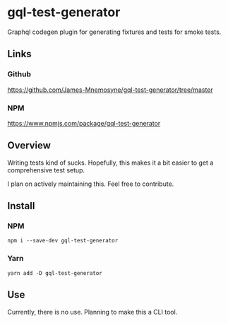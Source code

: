 # gql-test-generator

Graphql codegen plugin for generating fixtures and tests for smoke tests.

## Links

### Github

https://github.com/James-Mnemosyne/gql-test-generator/tree/master

### NPM

https://www.npmjs.com/package/gql-test-generator

## Overview

Writing tests kind of sucks. Hopefully, this makes it a bit easier to get a comprehensive test setup.

I plan on actively maintaining this. Feel free to contribute.

## Install

### NPM

`npm i --save-dev gql-test-generator`

### Yarn

`yarn add -D gql-test-generator`

## Use

Currently, there is no use. Planning to make this a CLI tool.